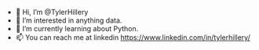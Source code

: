 - 👋 Hi, I’m @TylerHillery
- 👀 I’m interested in anything data.
- 🌱 I’m currently learning about Python.
- 📫 You can reach me at linkedin https://www.linkedin.com/in/tylerhillery/

<!---
TylerHillery/TylerHillery is a ✨ special ✨ repository because its `README.md` (this file) appears on your GitHub profile.
You can click the Preview link to take a look at your changes.
--->
